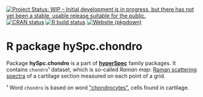 
<!-- badges: start -->
[![Project Status: WIP – Initial development is in progress, but there has not yet been a stable, usable release suitable for the public.](https://www.repostatus.org/badges/latest/wip.svg)](https://www.repostatus.org/#wip)
[![CRAN status](https://www.r-pkg.org/badges/version/hySpc.chondro)](https://cran.r-project.org/package=hySpc.chondro)
[![R build status](https://github.com/r-hyperspec/hySpc.chondro/workflows/R-CMD-check/badge.svg)](https://github.com/r-hyperspec/hySpc.chondro/actions)
[![Website (pkgdown)](https://github.com/r-hyperspec/hySpc.chondro/actions/workflows/pkgdown.yaml/badge.svg)](https://github.com/r-hyperspec/hySpc.chondro/actions/workflows/pkgdown.yaml)

<!--
[![Codecov test coverage](https://codecov.io/gh/r-hyperspec/hySpc.chondro/branch/develop/graph/badge.svg) (develop)](https://codecov.io/gh/r-hyperspec/hySpc.chondro?branch=develop)
-->
<!-- badges: end -->


# R package **hySpc.chondro**

Package **hySpc.chondro** is a part of [**hyperSpec**](https://r-hyperspec.github.io/) family packages.
It contains `chondro`¹  dataset, which is so-called _Raman map_: [Raman scattering spectra](https://en.wikipedia.org/wiki/Raman_spectroscopy) of a cartilage section measured on each point of a grid. 


¹ Word `chondro` is based on word ["chondrocytes"](https://en.wikipedia.org/wiki/Chondrocyte), cells found in cartilage.
